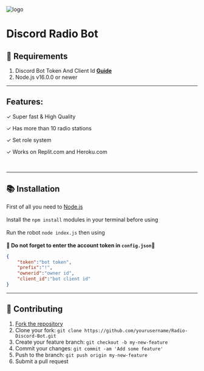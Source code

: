 ![logo](https://www.pgvr.dev/images/discord-thumbnail.png)

# Discord Radio Bot


## 🔧 Requirements
1. Discord Bot Token And Client Id **[Guide](https://discordjs.guide/preparations/setting-up-a-bot-application.html#creating-your-bot)**
2. Node.js v16.0.0 or newer
***
## Features:
✓ Super fast & High Quality 

✓ Has more than 10 radio stations

✓ Set role system

✓ Works on Replit.com and Heroku.com

<br/>

***

## 📚 Installation

First of all you need to <a href="https://nodejs.org/en/"> Node.js </a>
<br> <br>
Install the `npm install` modules in your terminal before using
<br> <br>
Run the robot `node index.js` then using
<br> <br>**🔴 Do not forget to enter the account token in `config.json`🔴**

```json
{
    "token":"bot token",
    "prefix":"!",
    "ownerid":"owner id",
    "client_id":"bot client id"
}
```
***
## 🤝 Contributing

1. [Fork the repository](https://github.com/MesterFlower/Radio-Discord-Bot/fork)
2. Clone your fork: `git clone https://github.com/yourusername/Radio-Discord-Bot.git`
3. Create your feature branch: `git checkout -b my-new-feature`
4. Commit your changes: `git commit -am 'Add some feature'`
5. Push to the branch: `git push origin my-new-feature`
6. Submit a pull request
